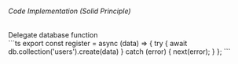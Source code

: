 <StandardTab choosen="maintainability" />

<div class="my-4"></div>

<div class="flex items-end space-x-5">
  <h6>Code Implementation (Solid Principle)</h6>
  <span class="text-sm text-gray-400">Delegate database function</span>
</div>

<div class="h-96 overflow-y-auto my-4">
```ts
export const register = async (data) => {
  try {
    await db.collection('users').create(data)
  } catch (error) {
    next(error);
  }
};
```
</div>
<!-- TIME : 05:00 -->
